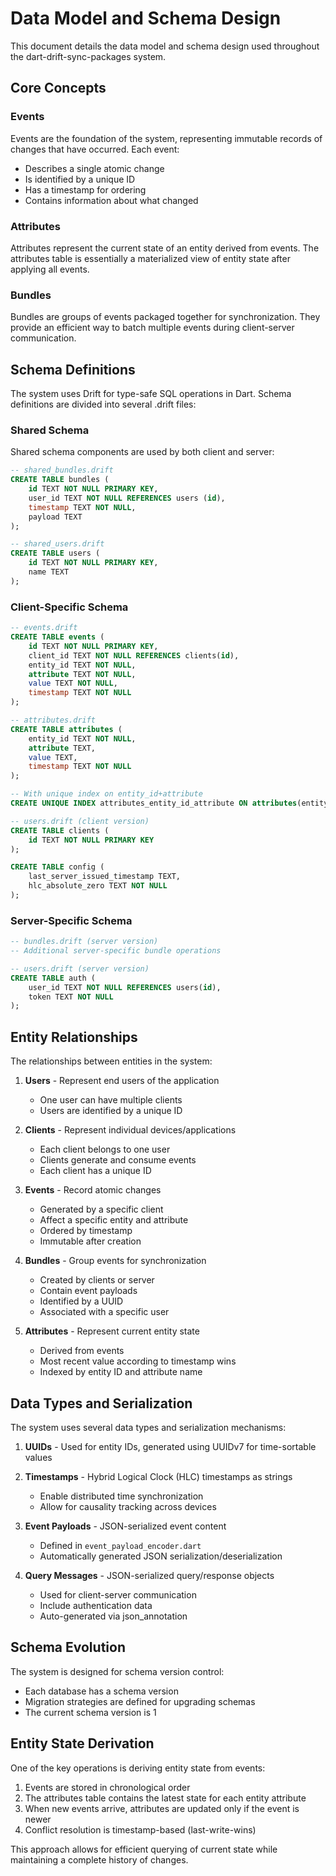 # Data Model and Schema Design

This document details the data model and schema design used throughout the
dart-drift-sync-packages system.

## Core Concepts

### Events

Events are the foundation of the system, representing immutable records of
changes that have occurred. Each event:

- Describes a single atomic change
- Is identified by a unique ID
- Has a timestamp for ordering
- Contains information about what changed

### Attributes

Attributes represent the current state of an entity derived from events. The
attributes table is essentially a materialized view of entity state after
applying all events.

### Bundles

Bundles are groups of events packaged together for synchronization. They provide
an efficient way to batch multiple events during client-server communication.

## Schema Definitions

The system uses Drift for type-safe SQL operations in Dart. Schema definitions
are divided into several .drift files:

### Shared Schema

Shared schema components are used by both client and server:

```sql
-- shared_bundles.drift
CREATE TABLE bundles (
    id TEXT NOT NULL PRIMARY KEY,
    user_id TEXT NOT NULL REFERENCES users (id),
    timestamp TEXT NOT NULL,
    payload TEXT
);
```

```sql
-- shared_users.drift
CREATE TABLE users (
    id TEXT NOT NULL PRIMARY KEY,
    name TEXT
);
```

### Client-Specific Schema

```sql
-- events.drift
CREATE TABLE events (
    id TEXT NOT NULL PRIMARY KEY,
    client_id TEXT NOT NULL REFERENCES clients(id),
    entity_id TEXT NOT NULL,
    attribute TEXT NOT NULL,
    value TEXT NOT NULL,
    timestamp TEXT NOT NULL
);
```

```sql
-- attributes.drift
CREATE TABLE attributes (
    entity_id TEXT NOT NULL,
    attribute TEXT,
    value TEXT,
    timestamp TEXT NOT NULL
);

-- With unique index on entity_id+attribute
CREATE UNIQUE INDEX attributes_entity_id_attribute ON attributes(entity_id, attribute);
```

```sql
-- users.drift (client version)
CREATE TABLE clients (
    id TEXT NOT NULL PRIMARY KEY
);

CREATE TABLE config (
    last_server_issued_timestamp TEXT,
    hlc_absolute_zero TEXT NOT NULL
);
```

### Server-Specific Schema

```sql
-- bundles.drift (server version)
-- Additional server-specific bundle operations
```

```sql
-- users.drift (server version)
CREATE TABLE auth (
    user_id TEXT NOT NULL REFERENCES users(id),
    token TEXT NOT NULL
);
```

## Entity Relationships

The relationships between entities in the system:

1. **Users** - Represent end users of the application
    - One user can have multiple clients
    - Users are identified by a unique ID

2. **Clients** - Represent individual devices/applications
    - Each client belongs to one user
    - Clients generate and consume events
    - Each client has a unique ID

3. **Events** - Record atomic changes
    - Generated by a specific client
    - Affect a specific entity and attribute
    - Ordered by timestamp
    - Immutable after creation

4. **Bundles** - Group events for synchronization
    - Created by clients or server
    - Contain event payloads
    - Identified by a UUID
    - Associated with a specific user

5. **Attributes** - Represent current entity state
    - Derived from events
    - Most recent value according to timestamp wins
    - Indexed by entity ID and attribute name

## Data Types and Serialization

The system uses several data types and serialization mechanisms:

1. **UUIDs** - Used for entity IDs, generated using UUIDv7 for time-sortable
   values

2. **Timestamps** - Hybrid Logical Clock (HLC) timestamps as strings
    - Enable distributed time synchronization
    - Allow for causality tracking across devices

3. **Event Payloads** - JSON-serialized event content
    - Defined in `event_payload_encoder.dart`
    - Automatically generated JSON serialization/deserialization

4. **Query Messages** - JSON-serialized query/response objects
    - Used for client-server communication
    - Include authentication data
    - Auto-generated via json_annotation

## Schema Evolution

The system is designed for schema version control:

- Each database has a schema version
- Migration strategies are defined for upgrading schemas
- The current schema version is 1

## Entity State Derivation

One of the key operations is deriving entity state from events:

1. Events are stored in chronological order
2. The attributes table contains the latest state for each entity attribute
3. When new events arrive, attributes are updated only if the event is newer
4. Conflict resolution is timestamp-based (last-write-wins)

This approach allows for efficient querying of current state while maintaining a
complete history of changes.
